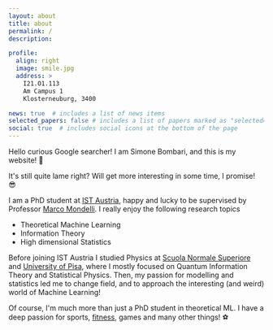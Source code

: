 ```yaml
---
layout: about
title: about
permalink: /
description:

profile:
  align: right
  image: smile.jpg
  address: >
    I21.O1.113
    Am Campus 1
    Klosterneuburg, 3400

news: true  # includes a list of news items
selected_papers: false # includes a list of papers marked as "selected={true}"
social: true  # includes social icons at the bottom of the page
---
```


Hello curious Google searcher! I am Simone Bombari, and this is my website! :muscle:

It's still quite lame right? Will get more interesting in some time, I promise! :sunglasses:

I am a PhD student at [IST Austria](https://ist.ac.at/en/home/), happy and lucky to be supervised by Professor [Marco Mondelli](http://marcomondelli.com/).
I really enjoy the following research topics

* Theoretical Machine Learning
* Information Theory
* High dimensional Statistics

Before joining IST Austria I studied Physics at [Scuola Normale Superiore](https://www.sns.it/en) and [University of Pisa](https://www.unipi.it/index.php/english), where I mostly focused on Quantum Information Theory and Statistical Physics. Then, my passion for modelling and statistics led me to change field, and to approach the interesting (and weird) world of Machine Learning!

Of course, I'm much more than just a PhD student in theoretical ML. I have a deep passion for sports, [fitness](https://t.me/FitnessAware), games and many other things! :soccer:
